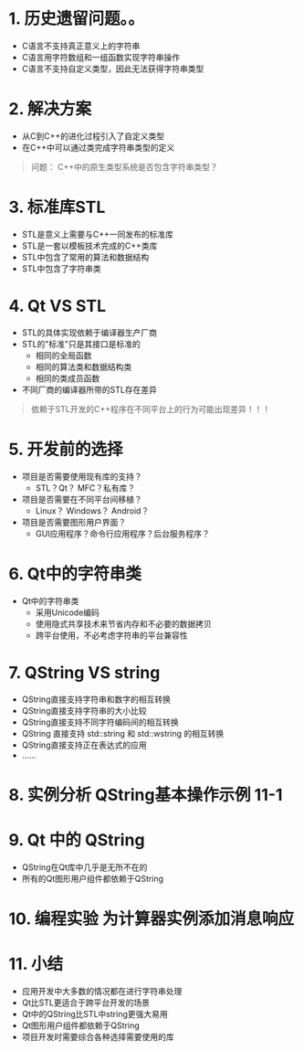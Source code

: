 # 1. 历史遗留问题。。
- C语言不支持真正意义上的字符串
- C语言用字符数组和一组函数实现字符串操作
- C语言不支持自定义类型，因此无法获得字符串类型

# 2. 解决方案
- 从C到C++的进化过程引入了自定义类型
- 在C++中可以通过类完成字符串类型的定义
> 问题：
> C++中的原生类型系统是否包含字符串类型？

# 3. 标准库STL
- STL是意义上需要与C++一同发布的标准库
- STL是一套以模板技术完成的C++类库
- STL中包含了常用的算法和数据结构
- STL中包含了字符串类

# 4. Qt VS STL
- STL的具体实现依赖于编译器生产厂商
- STL的"标准"只是其接口是标准的
    - 相同的全局函数
    - 相同的算法类和数据结构类
    - 相同的类成员函数
- 不同厂商的编译器所带的STL存在差异
> 依赖于STL开发的C++程序在不同平台上的行为可能出现差异！！！

# 5. 开发前的选择
- 项目是否需要使用现有库的支持？
    - STL？Qt？ MFC？私有库？
- 项目是否需要在不同平台间移植？
    - Linux？ Windows？ Android？
- 项目是否需要图形用户界面？
    - GUI应用程序？命令行应用程序？后台服务程序？

# 6. Qt中的字符串类
- Qt中的字符串类
    - 采用Unicode编码
    - 使用隐式共享技术来节省内存和不必要的数据拷贝
    - 跨平台使用，不必考虑字符串的平台兼容性

# 7. QString VS string
- QString直接支持字符串和数字的相互转换
- QString直接支持字符串的大小比较
- QString直接支持不同字符编码间的相互转换
- QString 直接支持 std::string 和 std::wstring 的相互转换
- QString直接支持正在表达式的应用
- ......

# 8. 实例分析 QString基本操作示例 11-1

# 9. Qt 中的 QString
- QString在Qt库中几乎是无所不在的
- 所有的Qt图形用户组件都依赖于QString

# 10. 编程实验 为计算器实例添加消息响应

# 11. 小结
- 应用开发中大多数的情况都在进行字符串处理
- Qt比STL更适合于跨平台开发的场景
- Qt中的QString比STL中string更强大易用
- Qt图形用户组件都依赖于QString
- 项目开发时需要综合各种选择需要使用的库
